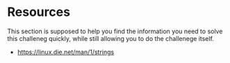 # Resources

This section is supposed to help you find the information you need to solve this challeneg quickly, while still allowing you to do the challenege itself.

 * https://linux.die.net/man/1/strings
